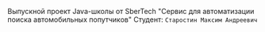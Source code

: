 Выпускной проект Java-школы от SberTech "Сервис для автоматизации поиска автомобильных попутчиков"
Студент: `Старостин Максим Андреевич`
